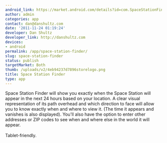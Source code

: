 ```yaml
---
android_link: https://market.android.com/details?id=com.SpaceStationFinder
author: admin
categories: app
contact: dan@danshultz.com
date: '2011-11-24 01:19:24'
developer: Dan Shultz
developer_link: http://danshultz.com
devices: 
- android
permalink: /app/space-station-finder/
slug: space-station-finder
status: publish
targetMarket: Both
thumb: /uploads/v2/4eb94237d7896storelogo.png
title: Space Station Finder
type: app
---
```


Space Station Finder will show you exactly when the Space Station will appear in the next 24 hours based on your location. A clear visual representation of its path overhead and which direction to face will allow you to know exactly when and where to view it. (The time it appears and vanishes is also displayed). You'll also have the option to enter other addresses or ZIP codes to see when and where else in the world it will appear. <br />
<br />
Tablet-friendly.